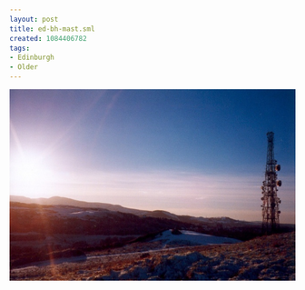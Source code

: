 ```yaml
---
layout: post
title: ed-bh-mast.sml
created: 1084406782
tags:
- Edinburgh
- Older
---
```


<img src="/image/images/ed-bh-mast.sml-653.jpg"/>

